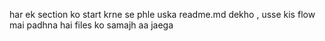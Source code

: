 har ek section ko start krne se phle uska readme.md dekho , usse kis flow mai padhna hai files ko samajh aa jaega